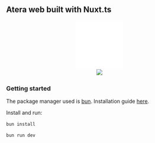 ## Atera web built with Nuxt.ts

<div align="center">
  <img src="public\icons\bianco.svg" width=128>
  <br>
  <img src="https://nuxt.com/assets/design-kit/logo-green-white.svg" width=128>
</div>

### Getting started

The package manager used is [bun](https://bun.sh/).
Installation guide [here](https://bun.sh/docs/installation).

Install and run:

```
bun install
```

```
bun run dev
```
